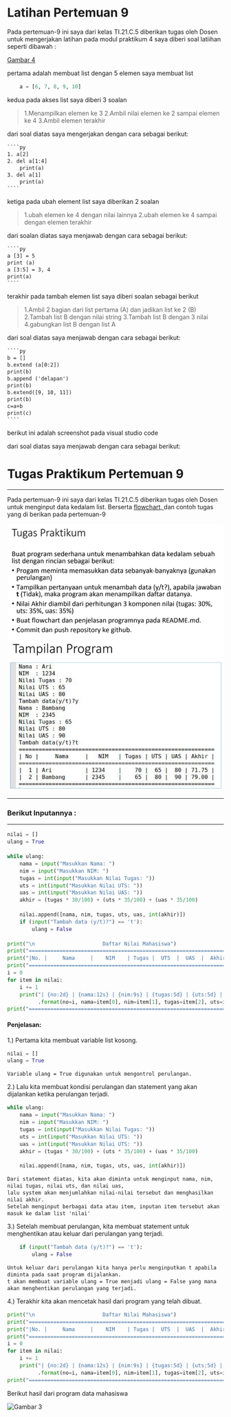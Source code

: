 # Latihan Pertemuan 9
Pada pertemuan-9 ini saya dari kelas TI.21.C.5 diberikan tugas oleh Dosen untuk mengerjakan latihan 
pada modul praktikum 4 saya diberi soal latiihan seperti dibawah :

[Gambar 4](png/Latihan.PNG)

pertama adalah membuat list dengan 5 elemen saya membuat list

````py
    a = [6, 7, 8, 9, 10]
````

kedua pada akses list saya diberi 3 soalan

>1.Menampilkan elemen ke 3
>2.Ambil nilai elemen ke 2 sampai elemen ke 4
>3.Ambil elemen terakhir

dari soal diatas saya mengerjakan dengan cara sebagai berikut:

    ````py
    1. a[2]
    2. del a[1:4]
        print(a)
    3. del a[1] 
        print(a)
    ````

ketiga pada ubah element list saya diberikan 2 soalan

>1.ubah elemen ke 4 dengan nilai lainnya
>2.ubah elemen ke 4 sampai dengan elemen terakhir

dari soalan diatas saya menjawab dengan cara sebagai berikut:

    ````py
    a [3] = 5
    print (a)
    a [3:5] = 3, 4
    print(a)
    ````

terakhir pada tambah elemen list saya diberi soalan sebagai berikut

>1.Ambil 2 bagian dari list pertama (A) dan jadikan list ke 2 (B)
>2.Tambah list B dengan nilai string
>3.Tambah list B dengan 3 nilai
>4.gabungkan list B dengan list A

dari soal diatas saya menjawab dengan cara sebagai berikut:


    ````py
    b = []
    b.extend (a[0:2])
    print(b)
    b.append ('delapan')
    print(b)
    b.extend([9, 10, 11])
    print(b)
    c=a+b
    print(c)
    ````

berikut ini adalah screenshot pada visual studio code 


dari soal diatas saya menjawab dengan cara sebagai berikut:
# Tugas Praktikum Pertemuan 9
<hr>

Pada pertemuan-9 ini saya dari kelas TI.21.C.5 diberikan tugas oleh Dosen untuk  menginput data kedalam list.
Berserta [flowchart, ](flowchart.pdf) dan contoh tugas yang di berikan pada pertemuan-9 <br>

![Gambar 1](png/TugasPraktikum.png) ![Gambar 2](png/TampilanProgram.png)

<hr>

### Berikut Inputannya : 
<hr>

``` python
nilai = []
ulang = True

while ulang:
    nama = input("Masukkan Nama: ")
    nim = input("Masukkan NIM: ")
    tugas = int(input("Masukkan Nilai Tugas: "))
    uts = int(input("Masukkan Nilai UTS: "))
    uas = int(input("Masukkan Nilai UAS: "))
    akhir = (tugas * 30/100) + (uts * 35/100) + (uas * 35/100)

    nilai.append([nama, nim, tugas, uts, uas, int(akhir)])
    if (input("Tambah data (y/t)?") == 't'):
        ulang = False

print("\n                      Daftar Nilai Mahasiswa")
print("==================================================================")
print("|No. |     Nama     |    NIM    | Tugas |  UTS  |  UAS  |  Akhir |")
print("==================================================================")
i = 0
for item in nilai:
    i += 1
    print("| {no:2d} | {nama:12s} | {nim:9s} | {tugas:5d} | {uts:5d} | {uas:5d} | {akhir:6.2f} |"
          .format(no=i, nama=item[0], nim=item[1], tugas=item[2], uts=item[3], uas=item[4], akhir=item[5]))
print("==================================================================")
````

#### Penjelasan:
1.) Pertama kita membuat variable list kosong.

```` py
nilai = []
ulang = True
````

    Variable ulang = True digunakan untuk mengontrol perulangan.

2.) Lalu kita membuat kondisi perulangan dan statement yang akan dijalankan ketika perulangan terjadi.

```` python
while ulang:
    nama = input("Masukkan Nama: ")
    nim = input("Masukkan NIM: ")
    tugas = int(input("Masukkan Nilai Tugas: "))
    uts = int(input("Masukkan Nilai UTS: "))
    uas = int(input("Masukkan Nilai UTS: "))
    akhir = (tugas * 30/100) + (uts * 35/100) + (uas * 35/100)

    nilai.append([nama, nim, tugas, uts, uas, int(akhir)])
````

    Dari statement diatas, kita akan diminta untuk menginput nama, nim, nilai tugas, nilai uts, dan nilai uas, 
    lalu system akan menjumlahkan nilai-nilai tersebut dan menghasilkan nilai akhir.
    Setelah menginput berbagai data atau item, inputan item tersebut akan masuk ke dalam list 'nilai'

3.) Setelah membuat perulangan, kita membuat statement untuk menghentikan atau keluar dari perulangan yang terjadi.

```` python
    if (input("Tambah data (y/t)?") == 't'):
        ulang = False
````

    Untuk keluar dari perulangan kita hanya perlu menginputkan t apabila diminta pada saat program dijalankan.
    t akan membuat variable ulang = True menjadi ulang = False yang mana akan menghentikan perulangan yang terjadi.

4.) Terakhir kita akan mencetak hasil dari program yang telah dibuat.

```` python
print("\n                      Daftar Nilai Mahasiswa")
print("==================================================================")
print("|No. |     Nama     |    NIM    | Tugas |  UTS  |  UAS  |  Akhir |")
print("==================================================================")
i = 0
for item in nilai:
    i += 1
    print("| {no:2d} | {nama:12s} | {nim:9s} | {tugas:5d} | {uts:5d} | {uas:5d} | {akhir:6.2f} |"
          .format(no=i, nama=item[0], nim=item[1], tugas=item[2], uts=item[3], uas=item[4], akhir=item[5]))
print("==================================================================")
````
Berikut hasil dari program data mahasiswa 

![Gambar 3](png/Hasil.png)